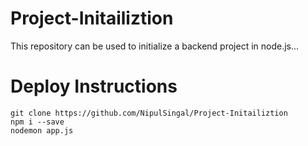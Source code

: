 # Project-Initailiztion

<p>This repository can be used to initialize a backend project in node.js...</p>


# Deploy Instructions
```
git clone https://github.com/NipulSingal/Project-Initailiztion
npm i --save
nodemon app.js
```
